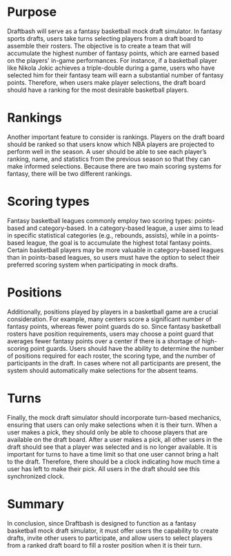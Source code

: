 # Purpose
Draftbash will serve as a fantasy basketball mock draft simulator. In fantasy sports drafts, users take turns selecting players from a draft board to assemble their rosters. The objective is to create a team that will accumulate the highest number of fantasy points, which are earned based on the players' in-game performances. For instance, if a basketball player like Nikola Jokic achieves a triple-double during a game, users who have selected him for their fantasy team will earn a substantial number of fantasy points. Therefore, when users make player selections, the draft board should have a ranking for the most desirable basketball players. 

# Rankings
Another important feature to consider is rankings. Players on the draft board should be ranked so that users know which NBA players are projected to perform well in the season. A user should be able to see each player’s ranking, name, and statistics from the previous season so that they can make informed selections. Because there are two main scoring systems for fantasy, there will be two different rankings. 

# Scoring types
Fantasy basketball leagues commonly employ two scoring types: points-based and category-based. In a category-based league, a user aims to lead in specific statistical categories (e.g., rebounds, assists), while in a points-based league, the goal is to accumulate the highest total fantasy points. Certain basketball players may be more valuable in category-based leagues than in points-based leagues, so users must have the option to select their preferred scoring system when participating in mock drafts. 

# Positions
Additionally, positions played by players in a basketball game are a crucial consideration. For example, many centers score a significant number of fantasy points, whereas fewer point guards do so. Since fantasy basketball rosters have position requirements, users may choose a point guard that averages fewer fantasy points over a center if there is a shortage of high-scoring point guards. Users should have the ability to determine the number of positions required for each roster, the scoring type, and the number of participants in the draft. In cases where not all participants are present, the system should automatically make selections for the absent teams. 

# Turns
Finally, the mock draft simulator should incorporate turn-based mechanics, ensuring that users can only make selections when it is their turn. When a user makes a pick, they should only be able to choose players that are available on the draft board. After a user makes a pick, all other users in the draft should see that a player was selected and is no longer available. It is important for turns to have a time limit so that one user cannot bring a halt to the draft. Therefore, there should be a clock indicating how much time a user has left to make their pick. All users in the draft should see this synchronized clock. 

# Summary
In conclusion, since Draftbash is designed to function as a fantasy basketball mock draft simulator, it must offer users the capability to create drafts, invite other users to participate, and allow users to select players from a ranked draft board to fill a roster position when it is their turn.